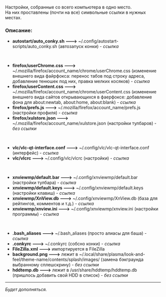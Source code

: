 Настройки, собранные со всего компьютера в одно место.  
На них проставлены (почти на все) символьные ссылки в нужных местах.


### Описание:
+ **autostart/auto_conky.sh --->** ~/.config/autostart-scripts/auto_conky.sh (автозапуск конки) - *ссылка*

&nbsp;
+ **firefox/userChrome.css --->** ~/.mozilla/firefox/account_name/chrome/userChrome.css (изменение внешнего вида файрфокса: перенос табов под строку адреса, добавление тенюшек под них, правка мелких косяков) - *ссылка*
+ **firefox/userContent.css --->** ~/.mozilla/firefox/account_name/chrome/userContent.css (изменение внешнего вида сайтов открывающихся в фаерфоксе: добавление фона для about:newtab, about:home, about:blank) - *ссылка*
+ **firefox/prefs.js --->** ~/.mozilla/firefox/account_name/prefs.js (настройки профиля) - *ссылка*
+ **firefox/xulstore.json --->** ~/.mozilla/firefox/account_name/xulstore.json (настройки тулбаров) - *без ссылки*

&nbsp;
+ **vlc/vlc-qt-interface.conf --->** ~/.config/vlc/vlc-qt-interface.conf (интерфейс) - *ссылка*
+ **vlc/vlcrc --->** ~/.config/vlc/vlcrc (настройки) - *ссылка*

&nbsp;
+ **xnviewmp/default.bar --->** ~/.config/xnviewmp/default.bar (настройки тулбара) - *ссылка*
+ **xnviewmp/default.keys --->** ~/.config/xnviewmp/default.keys (настройки клавиш) - *ссылка*
+ **xnviewmp/XnView.db --->** ~/.config/xnviewmp/XnView.db (база для рейтингов, комментов и т.д.) - *ссылка*
+ **xnviewmp/xnview.ini --->** ~/.config/xnviewmp/xnview.ini (настройки программы) - *ссылка*

&nbsp;
+ **.bash_aliases --->** ~/.bash_aliases (просто алиасы для баша) - *ссылка*
+ **.conkyrc --->** ~/.conkyrc (собсно конки) - *ссылка*
+ **FileZilla.xml --->** импортируется в FileZilla
+ **background.png --->** лежит в ~/.local/share/plasma/look-and-feel/theme-name/contents/splash/images/ (замена бэкграунда выбранному сплешскрину) - *без ссылки*
+ **hddtemp.db --->** лежит в /usr/share/hddtemp/hddtemp.db (пришлось добавить свой HDD в список) - *без ссылки*


-----
*Будет дополняться.*
